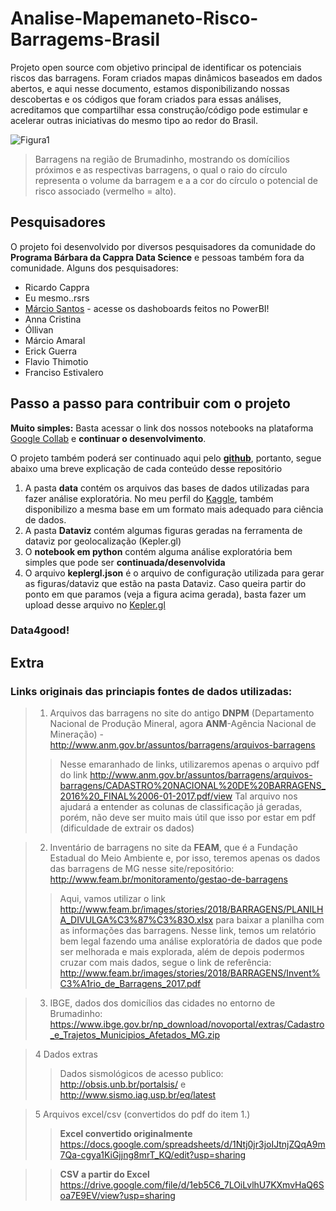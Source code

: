 # Analise-Mapemaneto-Risco-Barragems-Brasil
Projeto open source com objetivo principal de identificar os potenciais riscos das barragens. Foram criados mapas dinâmicos baseados em dados abertos, e aqui nesse documento, estamos disponibilizando nossas descobertas e os códigos que foram criados para essas análises, acreditamos que compartilhar essa construção/código pode estimular e acelerar outras iniciativas do mesmo tipo ao redor do Brasil.


![Figura1](https://github.com/edumagol/Analise-Mapemaneto-Risco-Barragems-Brasil/blob/master/Dataviz/Barragens_MG_Regiao_Rompimento_Macro_2.png "Região de Brumadinho")
> Barragens na região de Brumadinho, mostrando os domícilios próximos e as respectivas barragens, o qual o raio do círculo representa o volume da barragem e a a cor do círculo o potencial de risco associado (vermelho = alto).


## Pesquisadores
O projeto foi desenvolvido por diversos pesquisadores da comunidade do **Programa Bárbara da Cappra Data Science** e pessoas também fora da comunidade. Alguns dos pesquisadores:
  * Ricardo Cappra
  * Eu mesmo..rsrs
  * [Márcio Santos](https://github.com/bi85/Mapa-de-Riscos-Barragens) - acesse os dashoboards feitos no PowerBI!
  * Anna Cristina
  * Óllivan
  * Márcio Amaral
  * Erick Guerra
  * Flavio Thimotio
  * Franciso Estivalero

## Passo a passo para contribuir com o projeto
**Muito simples:** Basta acessar o link dos nossos notebooks na plataforma [Google Collab](https://colab.research.google.com/drive/1BOtbg3ZIIsYcDpsvfbyT1bKzAo2Oke82) e **continuar o desenvolvimento**.

O projeto também poderá ser continuado aqui pelo **[github](https://nbviewer.jupyter.org/github/edumagol/Analise-Mapemaneto-Risco-Barragems-Brasil/blob/master/ProjetoVoluntarioCienciadeDados_GeoanaliseBarragenseMunicipios.ipynb)**, portanto, segue abaixo uma breve explicação de cada conteúdo desse repositório
  1. A pasta **data** contém os arquivos das bases de dados utilizadas para fazer análise exploratória. No meu perfil do [Kaggle](https://www.kaggle.com/edumagalhaes/brazilian-dams-and-brumadinho-households), também disponibilizo a mesma base em um formato mais adequado para ciência de dados.
  2. A pasta **Dataviz** contém algumas figuras geradas na ferramenta de dataviz por geolocalização (Kepler.gl)
  3. O **notebook em python** contém alguma análise exploratória bem simples que pode ser **continuada/desenvolvida**
  4. O arquivo **keplergl.json** é o arquivo de configuração utilizada para gerar as figuras/dataviz que estão na pasta Dataviz. Caso queira partir do ponto em que paramos (veja a figura acima gerada), basta fazer um upload desse arquivo no [Kepler.gl](http://kepler.gl/#/demo)

### Data4good!

## Extra
### Links originais das princiapis fontes de dados utilizadas:


>1.   Arquivos das barragens no site do antigo **DNPM** (Departamento Nacional de Produção Mineral, agora **ANM**-Agência Nacional de Mineração) - http://www.anm.gov.br/assuntos/barragens/arquivos-barragens
  >> Nesse emaranhado de links, utilizaremos apenas o arquivo pdf do link http://www.anm.gov.br/assuntos/barragens/arquivos-barragens/CADASTRO%20NACIONAL%20DE%20BARRAGENS_2016%20_FINAL%2006-01-2017.pdf/view
  >>Tal arquivo nos ajudará a entender as colunas de classificação já geradas, porém, não deve ser muito mais útil que isso por estar em pdf (dificuldade de extrair os dados)

>2.   Inventário de barragens no site da **FEAM**, que é a Fundação Estadual do Meio Ambiente e, por isso, teremos apenas os dados das barragens de MG nesse site/repositório: http://www.feam.br/monitoramento/gestao-de-barragens
 >> Aqui, vamos utilizar o link http://www.feam.br/images/stories/2018/BARRAGENS/PLANILHA_DIVULGA%C3%87%C3%83O.xlsx para   baixar a planilha com as informações das barragens.
 >> Nesse link, temos um relatório bem legal fazendo uma análise exploratória de dados que pode ser melhorada e mais explorada, além de depois podermos cruzar com mais dados, segue o link de referência: http://www.feam.br/images/stories/2018/BARRAGENS/Invent%C3%A1rio_de_Barragens_2017.pdf

>3. IBGE, dados dos domicílios das cidades no entorno de Brumadinho: https://www.ibge.gov.br/np_download/novoportal/extras/Cadastro_e_Trajetos_Municipios_Afetados_MG.zip 
  

>4 Dados extras
 >> Dados sismológicos de acesso publico: http://obsis.unb.br/portalsis/ e http://www.sismo.iag.usp.br/eq/latest

>5 Arquivos excel/csv (convertidos do pdf do item 1.)
 >>**Excel convertido originalmente**
https://docs.google.com/spreadsheets/d/1Ntj0jr3joIJtnjZQqA9m7Qa-cgya1KiGjjng8mrT_KQ/edit?usp=sharing

 >>**CSV a partir do Excel**
https://drive.google.com/file/d/1eb5C6_7LOiLvlhU7KXmvHaQ6Soa7E9EV/view?usp=sharing
